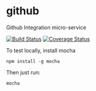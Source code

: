 # github
Github Integration micro-service

[![Build Status](https://travis-ci.org/linchpin-integrations/github.svg?branch=master)](https://travis-ci.org/linchpin-integrations/github)
[![Coverage Status](https://coveralls.io/repos/linchpin-integrations/github/badge.svg?branch=master)](https://coveralls.io/r/linchpin-integrations/github?branch=master)

To test locally, install mocha
```
npm install -g mocha
```

Then just run:
```
mocha
```

